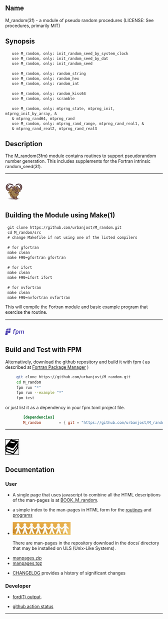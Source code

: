 ## Name
   M_random(3f) - a module of pseudo random procedures
   (LICENSE: See procedures, primarily MIT)
## Synopsis
```text
   use M_random, only: init_random_seed_by_system_clock
   use M_random, only: init_random_seed_by_dat
   use M_random, only: init_random_seed
   
   use M_random, only: random_string
   use M_random, only: random_hex
   use M_random, only: random_int
   
   use M_random, only: random_kiss64
   use M_random, only: scramble
   
   use M_random, only: mtprng_state, mtprng_init, mtprng_init_by_array, &
   & mtprng_rand64, mtprng_rand
   use M_random, only: mtprng_rand_range, mtprng_rand_real1, &
   & mtprng_rand_real2, mtprng_rand_real3
```
## Description
  The M_random(3fm) module contains routines to support pseudorandom number
  generation. This includes supplements for the Fortran intrinsic
  random_seed(3f).

---
![gmake](docs/images/gnu.gif)
---

## Building the Module using Make(1)
     git clone https://github.com/urbanjost/M_random.git
     cd M_random/src
     # change Makefile if not using one of the listed compilers
     
     # for gfortran
     make clean
     make F90=gfortran gfortran
     
     # for ifort
     make clean
     make F90=ifort ifort

     # for nvfortran
     make clean
     make F90=nvfortran nvfortran

This will compile the Fortran module and basic example
program that exercise the routine.

---
![-](docs/images/fpm_logo.gif)
---

## Build and Test with FPM

   Alternatively, download the github repository and build it with
   fpm ( as described at [Fortran Package Manager](https://github.com/fortran-lang/fpm) )

   ```bash
        git clone https://github.com/urbanjost/M_random.git
        cd M_random
        fpm run "*"
        fpm run --example "*"
        fpm test
   ```

   or just list it as a dependency in your fpm.toml project file.

```toml
        [dependencies]
        M_random        = { git = "https://github.com/urbanjost/M_random.git" }
```
---
![docs](docs/images/docs.gif)
---

## Documentation

### User

   - A single page that uses javascript to combine all the HTML
     descriptions of the man-pages is at 
     [BOOK_M_random](https://urbanjost.github.io/M_random/BOOK_M_random.html).

   - a simple index to the man-pages in HTML form for the
   [routines](https://urbanjost.github.io/M_random/man3.html) 
   and [programs](https://urbanjost.github.io/M_random/man1.html) 

   - ![man-pages](docs/images/manpages.gif)

     There are man-pages in the repository download in the docs/ directory
     that may be installed on ULS (Unix-Like Systems).

   + [manpages.zip](https://urbanjost.github.io/M_random/manpages.zip)
   + [manpages.tgz](https://urbanjost.github.io/M_random/manpages.tgz)

   - [CHANGELOG](docs/CHANGELOG.md) provides a history of significant changes

### Developer
   - [ford(1) output](https://urbanjost.github.io/M_random/fpm-ford/index.html).
<!--
   - [doxygen(1) output](https://urbanjost.github.io/M_random/doxygen_out/html/index.html).
-->
   - [github action status](docs/STATUS.md) 
---
